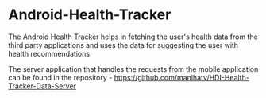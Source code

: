 # Android-Health-Tracker
The Android Health Tracker helps in fetching the user's health data from the third party applications and uses the data for suggesting the user with health recommendations

The server application that handles the requests from the mobile application can be found in the  repository - https://github.com/manihatv/HDI-Health-Tracker-Data-Server

